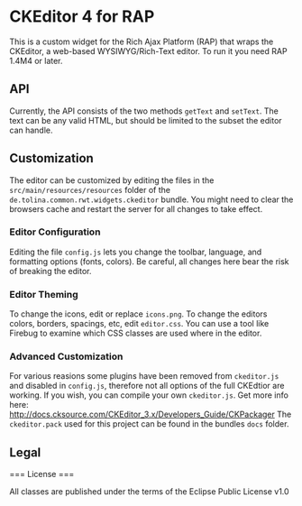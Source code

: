 # CKEditor 4 for RAP

This is a custom widget for the Rich Ajax Platform (RAP) that wraps the CKEditor, a web-based WYSIWYG/Rich-Text editor. To run it you need RAP 1.4M4 or later.

## API
Currently, the API consists of the two methods <code>getText</code> and <code>setText</code>. 
The text can be any valid HTML, but should be limited to the subset the editor can handle.

## Customization

The editor can be customized by editing the files in the <code>src/main/resources/resources</code> folder of the <code>de.tolina.common.rwt.widgets.ckeditor</code> bundle.
You might need to clear the browsers cache and restart the server for all changes to take effect.

### Editor Configuration

Editing the file <code>config.js</code> lets you change the toolbar, language, and formatting options (fonts, colors).
Be careful, all changes here bear the risk of breaking the editor.

### Editor Theming

To change the icons, edit or replace <code>icons.png</code>.
To change the editors colors, borders, spacings, etc, edit <code>editor.css</code>. You can use a tool like Firebug to examine which CSS classes are used where in the editor.

### Advanced Customization

For various reasions some plugins have been removed from <code>ckeditor.js</code> and disabled in <code>config.js</code>, therefore not all options of the full CKEdtior are working.
If you wish, you can compile your own <code>ckeditor.js</code>. Get more info here: http://docs.cksource.com/CKEditor_3.x/Developers_Guide/CKPackager
The <code>ckeditor.pack</code> used for this project can be found in the bundles <code>docs</code> folder.

## Legal

=== License ===

All classes are published under the terms of the Eclipse Public License v1.0